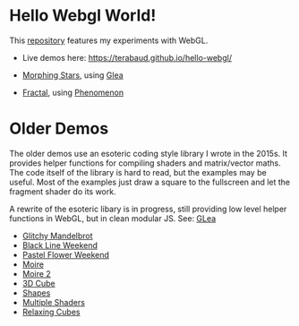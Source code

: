 # Hello Webgl World!

This [repository](https://github.com/terabaud/hello-webgl/) features my experiments with WebGL.

 * Live demos here: https://terabaud.github.io/hello-webgl/

 * [Morphing Stars](morphing-stars/), using [Glea](lib/glea/)
 * [Fractal](fractal/), using [Phenomenon](https://github.com/vaneenige/phenomenon/)

# Older Demos

The older demos use an esoteric coding style library I wrote in the 2015s. It provides helper functions for compiling shaders and matrix/vector maths. The code itself of the library is hard to read, but the examples may be useful. Most of the examples just draw a square to the fullscreen and let the fragment shader do its work.

A rewrite of the esoteric libary is in progress, still providing low level helper functions in WebGL, but in clean modular JS. See: [GLea](lib/glea/)

* [Glitchy Mandelbrot](fractal.html)
* [Black Line Weekend](blacklineweekend.html)
* [Pastel Flower Weekend](pastelflowerweekend.html)
* [Moire](moire.html)
* [Moire 2](moire2.html)
* [3D Cube](hello-3d.html)
* [Shapes](shapes.html)
* [Multiple Shaders](multiple-shaders.html)
* [Relaxing Cubes](relaxing-cubes)
